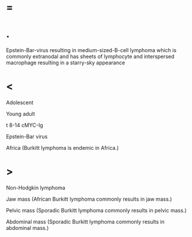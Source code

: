 # =

# .

Epstein-Bar-virus resulting in medium-sized-B-cell lymphoma which is commonly extranodal and has sheets of lymphocyte and interspersed macrophage resulting in a starry-sky appearance

# <

Adolescent

Young adult

t 8-14 cMYC-Ig

Epstein-Bar virus

Africa (Burkitt lymphoma is endemic in Africa.)

# >

Non-Hodgkin lymphoma

Jaw mass (African Burkitt lymphoma commonly results in jaw mass.)

Pelvic mass (Sporadic Burkitt lymphoma commonly results in pelvic mass.)

Abdominal mass (Sporadic Burkitt lymphoma commonly results in abdominal mass.)
